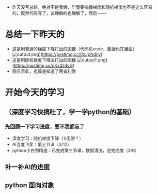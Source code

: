 * 昨天没写总结，绝对不是我懒，毕竟要搞懂梯度和随机梯度也不是这么容易的，既然代码写了，该理解的也理解了，然后-----
# 总结一下昨天的
* 这是用普通的梯度下降打出的图像（代码见code，数据也在里面）
![output.png](https://i.postimg.cc/t4BD2BVW/output.png)](https://postimg.cc/0zJpNdny)
* 这是用随机梯度下降法打出的图像
![output1.png](https://i.postimg.cc/MGRMvTxH/output1.png)](https://postimg.cc/cKx4zdvG)
* 图已至此，也算是知道了两者利弊
# 开始今天的学习
## （深度学习快搞吐了，学一学python的基础）
### 先回顾一下学习进度，要不我都忘了
* 深度学习：随机梯度下降（1/无限？）
* AI百度飞桨：第三节课（3/12）
* python小白到精通：已完成第三节课，数据清洗，总完成度（3/6）
## 补一补AI的进度
## python 面向对象
